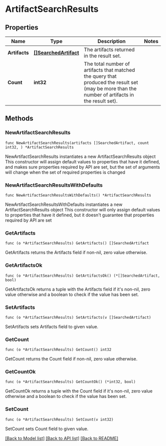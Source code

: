 # ArtifactSearchResults

## Properties

Name | Type | Description | Notes
------------ | ------------- | ------------- | -------------
**Artifacts** | [**[]SearchedArtifact**](SearchedArtifact.md) | The artifacts returned in the result set. | 
**Count** | **int32** | The total number of artifacts that matched the query that produced the result set (may be  more than the number of artifacts in the result set). | 


## Methods

### NewArtifactSearchResults

`func NewArtifactSearchResults(artifacts []SearchedArtifact, count int32, ) *ArtifactSearchResults`

NewArtifactSearchResults instantiates a new ArtifactSearchResults object
This constructor will assign default values to properties that have it defined,
and makes sure properties required by API are set, but the set of arguments
will change when the set of required properties is changed

### NewArtifactSearchResultsWithDefaults

`func NewArtifactSearchResultsWithDefaults() *ArtifactSearchResults`

NewArtifactSearchResultsWithDefaults instantiates a new ArtifactSearchResults object
This constructor will only assign default values to properties that have it defined,
but it doesn't guarantee that properties required by API are set


### GetArtifacts

`func (o *ArtifactSearchResults) GetArtifacts() []SearchedArtifact`

GetArtifacts returns the Artifacts field if non-nil, zero value otherwise.

### GetArtifactsOk

`func (o *ArtifactSearchResults) GetArtifactsOk() (*[]SearchedArtifact, bool)`

GetArtifactsOk returns a tuple with the Artifacts field if it's non-nil, zero value otherwise
and a boolean to check if the value has been set.

### SetArtifacts

`func (o *ArtifactSearchResults) SetArtifacts(v []SearchedArtifact)`

SetArtifacts sets Artifacts field to given value.



### GetCount

`func (o *ArtifactSearchResults) GetCount() int32`

GetCount returns the Count field if non-nil, zero value otherwise.

### GetCountOk

`func (o *ArtifactSearchResults) GetCountOk() (*int32, bool)`

GetCountOk returns a tuple with the Count field if it's non-nil, zero value otherwise
and a boolean to check if the value has been set.

### SetCount

`func (o *ArtifactSearchResults) SetCount(v int32)`

SetCount sets Count field to given value.




[[Back to Model list]](../README.md#documentation-for-models) [[Back to API list]](../README.md#documentation-for-api-endpoints) [[Back to README]](../README.md)

